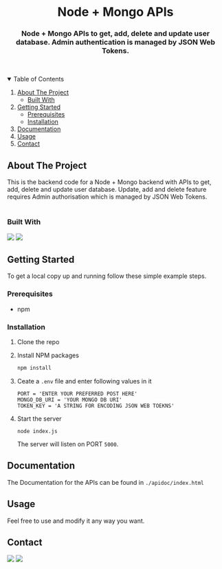 <p align="center">
  <h1 align="center">Node + Mongo APIs</h1>

  <p align="center">
    <h3 align="center">Node + Mongo APIs to get, add, delete and update user database. Admin authentication is managed by JSON Web Tokens.</h3>
    <br />
  </p>
</p>



<!-- TABLE OF CONTENTS -->
<details open="open">
  <summary>Table of Contents</summary>
  <ol>
    <li>
      <a href="#about-the-project">About The Project</a>
      <ul>
        <li><a href="#built-with">Built With</a></li>
      </ul>
    </li>
    <li>
      <a href="#getting-started">Getting Started</a>
      <ul>
        <li><a href="#prerequisites">Prerequisites</a></li>
        <li><a href="#installation">Installation</a></li>
      </ul>
    </li>
    <li><a href="#documentation">Documentation</a></li>
    <li><a href="#usage">Usage</a></li>
    <li><a href="#contact">Contact</a></li>
  </ol>
</details>



<!-- ABOUT THE PROJECT -->
## About The Project

This is the backend code for a Node + Mongo backend with APIs to get, add, delete and update user database. Update, add and delete feature requires Admin authorisation which is managed by JSON Web Tokens.
<br />
<br />

### Built With
[<img src="https://img.shields.io/badge/Node.js-43853D?style=for-the-badge&logo=node-dot-js&logoColor=white">](https://nodejs.org/en/)
[<img src="https://img.shields.io/badge/Express.js-000000?style=for-the-badge&logo=express&logoColor=white">](https://expressjs.com/)
<br />


<!-- GETTING STARTED -->
## Getting Started

To get a local copy up and running follow these simple example steps.

### Prerequisites

* npm

### Installation


1. Clone the repo

2. Install NPM packages
   ```sh
   npm install
   ```
3. Ceate a `.env` file and enter following values in it
   ```JS
   PORT = 'ENTER YOUR PREFERRED POST HERE'
   MONGO_DB_URI = 'YOUR MONGO DB URI'
   TOKEN_KEY = 'A STRING FOR ENCODING JSON WEB TOEKNS'
   ```
4. Start the server
   ```JS
   node index.js
   ```
   The server will listen on PORT `5000`.

## Documentation

The Documentation for the APIs can be found in `./apidoc/index.html`

<!-- USAGE EXAMPLES -->
## Usage

Feel free to use and modify it any way you want.

<!-- CONTACT -->
## Contact

[<img src="https://img.shields.io/badge/LinkedIn-0077B5?style=for-the-badge&logo=linkedin&logoColor=white">](https://www.linkedin.com/in/siddhant-kumar-singh-/) [<img src="https://img.shields.io/badge/Gmail-D14836?style=for-the-badge&logo=gmail&logoColor=white"></img>](mailto:singhsiddhantkumar@gmail.com)
